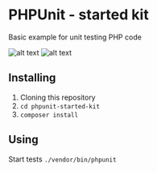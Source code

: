 # PHPUnit - started kit

Basic example for unit testing PHP code

![alt text](https://img.shields.io/badge/version-1.0.1-orange)
![alt text](https://img.shields.io/badge/developers-Mikhail%20Protasevich-blue)

## Installing

1. Cloning this repository
2. `cd phpunit-started-kit`
3. `composer install`

## Using
Start tests `./vendor/bin/phpunit`